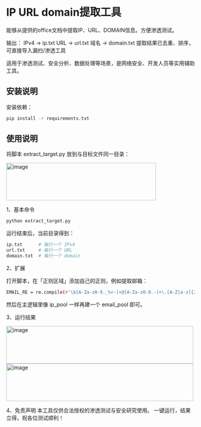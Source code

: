 # IP URL domain提取工具
能够从提供的office文档中提取IP、URL、DOMAIN信息。方便渗透测试。

输出：
IPv4 → ip.txt
URL  → url.txt
域名 → domain.txt
提取结果已去重、排序，可直接导入漏扫/渗透工具

适用于渗透测试、安全分析、数据处理等场景，是网络安全、开发人员等实用辅助工具。

## 安装说明
安装依赖：
```bash
pip install -r requirements.txt
```
## 使用说明
将脚本 extract_target.py 放到与目标文件同一目录：

<img width="400" height="100" alt="image" src="https://github.com/user-attachments/assets/97048d84-e9ab-41bc-8f90-7d97d471dac1" />

1、基本命令
```bash
python extract_target.py
```
运行结束后，当前目录得到：
```bash
ip.txt      # 每行一个 IPv4
url.txt     # 每行一个 URL
domain.txt  # 每行一个 domain
```

2、扩展

打开脚本，在「正则区域」添加自己的正则，例如提取邮箱：
```bash
EMAIL_RE = re.compile(r'\b[A-Za-z0-9._%+-]+@[A-Za-z0-9.-]+\.[A-Z|a-z]{2,}\b')
```
然后在主逻辑里像 ip_pool 一样再建一个 email_pool 即可。

3、运行结果

<img width="500" height="100" alt="image" src="https://github.com/user-attachments/assets/b9eefb0d-127a-40fe-81bd-3372da013385" />
<img width="500" height="100" alt="image" src="https://github.com/user-attachments/assets/1a001fc8-cd3e-411d-936b-82eee824b1cb" />

4、免责声明
本工具仅供合法授权的渗透测试与安全研究使用。
一键运行，结果立得，祝各位测试顺利！



